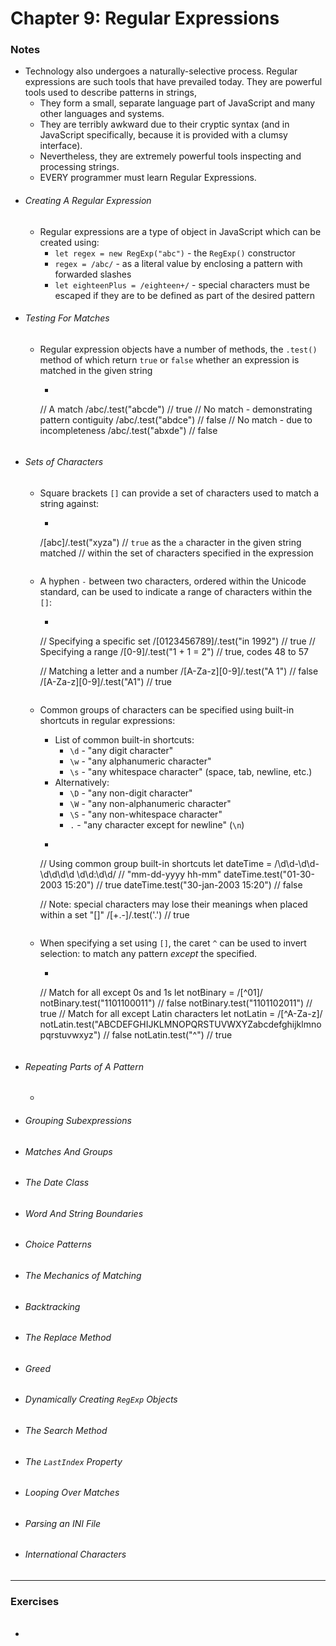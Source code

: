 # Chapter 9: Regular Expressions

### Notes
- Technology also undergoes a naturally-selective process. Regular expressions are such tools that have prevailed today. They are powerful tools used to describe patterns in strings,
    - They form a small, separate language part of JavaScript and many other languages and systems.
    - They are terribly awkward due to their cryptic syntax (and in JavaScript specifically, because it is provided with a clumsy interface).
    - Nevertheless, they are extremely powerful tools inspecting and processing strings.
    - EVERY programmer must learn Regular Expressions.
- ###### Creating A Regular Expression
    - Regular expressions are a type of object in JavaScript which can be created using:
        - `let regex = new RegExp("abc")` - the `RegExp()` constructor
        - `regex = /abc/` - as a literal value by enclosing a pattern with forwarded slashes
        - `let eighteenPlus = /eighteen+/` - special characters must be escaped if they are to be defined as part of the desired pattern
- ###### Testing For Matches
    - Regular expression objects have a number of methods, the `.test()` method of which return `true` or `false` whether an expression is matched in the given string
        - ```js
        // A match
        /abc/.test("abcde")  // true
        // No match - demonstrating pattern contiguity
        /abc/.test("abdce")  // false
        // No match - due to incompleteness
        /abc/.test("abxde")  // false
        ```
- ###### Sets of Characters
    - Square brackets `[]` can provide a set of characters used to match a string against:
        - ```js
        /[abc]/.test("xyza")
        // `true` as the `a` character in the given string matched
        // within the set of characters specified in the expression
        ```
    - A hyphen `-` between two characters, ordered within the Unicode standard, can be used to indicate a range of characters within the `[]`:
        - ```js
        // Specifying a specific set
        /[0123456789]/.test("in 1992")  // true
        // Specifying a range
        /[0-9]/.test("1 + 1 = 2")  // true, codes 48 to 57

        // Matching a letter and a number
        /[A-Za-z][0-9]/.test("A 1")  // false
        /[A-Za-z][0-9]/.test("A1")  // true
        ```
    - Common groups of characters can be specified using built-in shortcuts in regular expressions:
        - List of common built-in shortcuts:
            - `\d` - "any digit character"
            - `\w` - "any alphanumeric character"
            - `\s` - "any whitespace character" (space, tab, newline, etc.)
        - Alternatively:
            - `\D` - "any non-digit character"
            - `\W` - "any non-alphanumeric character"
            - `\S` - "any non-whitespace character"
            - `.` - "any character except for newline" (`\n`)
        - ```js
        // Using common group built-in shortcuts
        let dateTime = /\d\d-\d\d-\d\d\d\d \d\d:\d\d/  // "mm-dd-yyyy hh-mm"
        dateTime.test("01-30-2003 15:20")  // true
        dateTime.test("30-jan-2003 15:20")  // false

        // Note: special characters may lose their meanings when placed within a set "[]"
        /[+.-]/.test('.')  // true
        ```
    - When specifying a set using `[]`, the caret `^` can be used to invert selection: to match any pattern *except* the specified.
        - ```js
        // Match for all except 0s and 1s
        let notBinary = /[^01]/
        notBinary.test("1101100011")  // false
        notBinary.test("1101102011")  // true
        // Match for all except Latin characters
        let notLatin = /[^A-Za-z]/
        notLatin.test("ABCDEFGHIJKLMNOPQRSTUVWXYZabcdefghijklmnopqrstuvwxyz")  // false
        notLatin.test("^") // true
        ```
- ###### Repeating Parts of A Pattern
    - 
- ###### Grouping Subexpressions
- ###### Matches And Groups
- ###### The Date Class
- ###### Word And String Boundaries
- ###### Choice Patterns
- ###### The Mechanics of Matching
- ###### Backtracking
- ###### The Replace Method
- ###### Greed
- ###### Dynamically Creating `RegExp` Objects
- ###### The Search Method
- ###### The `LastIndex` Property
- ###### Looping Over Matches
- ###### Parsing an INI File
- ###### International Characters

---
### Exercises
- ######
